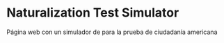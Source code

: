 # Naturalization Test Simulator
 Página web con un simulador de para la prueba de ciudadanía americana
